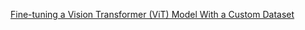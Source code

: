 [Fine-tuning a Vision Transformer (ViT) Model With a Custom Dataset](https://medium.com/@imabhi1216/fine-tuning-a-vision-transformer-vit-model-with-a-custom-dataset-37840e4e9268)
